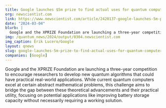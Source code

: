 ```yaml
---
title: Google launches $5m prize to find actual uses for quantum computers
org: newscientist.com
link: https://www.newscientist.com/article/2420137-google-launches-5m-prize-to-find-actual-uses-for-quantum-computers/
date: "2024-03-04"
blurb: |
  Google and the XPRIZE Foundation are launching a three-year competition to encourage researchers to develop new quantum algorithms that could have practical real-world applications. While current quantum computers excel at certain abstract mathematical problems, this challenge aims to bridge the gap between these theoretical advancements and their practical utility, focusing on potential applications like improving battery storage capacity without necessarily requiring a working solution.
img: /quantum_news/2024/output/0304.newscientist.com
img_caption: Erik Lucero/Google
layout: qnews
slug: google-launches-5m-prize-to-find-actual-uses-for-quantum-computers
companies: [Google]
---
```


Google and the XPRIZE Foundation are launching a three-year competition to encourage researchers to develop new quantum algorithms that could have practical real-world applications. While current quantum computers excel at certain abstract mathematical problems, this challenge aims to bridge the gap between these theoretical advancements and their practical utility, focusing on potential applications like improving battery storage capacity without necessarily requiring a working solution.
